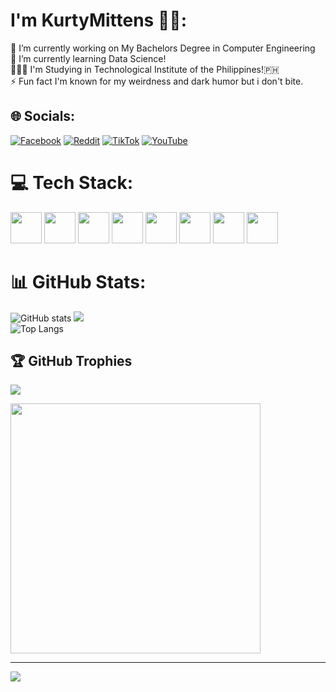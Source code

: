 # I'm KurtyMittens 🐱‍💻:
🔭 I’m currently working on My Bachelors Degree in Computer Engineering<br>🌱 I’m currently learning Data Science!<br>🧑🏼‍🔬 I'm Studying in Technological Institute of the Philippines!🇵🇭<br>⚡ Fun fact I'm known for my weirdness and dark humor but i don't bite.

## 🌐 Socials:
[![Facebook](https://img.shields.io/badge/Facebook-%231877F2.svg?logo=Facebook&logoColor=white)](https://facebook.com/kurtrussel.villamor) [![Reddit](https://img.shields.io/badge/Reddit-%23FF4500.svg?logo=Reddit&logoColor=white)](https://reddit.com/user/u/Kynamittens) [![TikTok](https://img.shields.io/badge/TikTok-%23000000.svg?logo=TikTok&logoColor=white)](https://tiktok.com/@kynamittens17) [![YouTube](https://img.shields.io/badge/YouTube-%23FF0000.svg?logo=YouTube&logoColor=white)](https://youtube.com/@kynamittens) 

# 💻 Tech Stack:
<img style="height: 50px;" src="https://cdn.jsdelivr.net/gh/devicons/devicon/icons/c/c-original.svg" /> <img style="height: 50px;" src="https://cdn.jsdelivr.net/gh/devicons/devicon/icons/cplusplus/cplusplus-original.svg" /> <img style="height: 50px;" src="https://cdn.jsdelivr.net/gh/devicons/devicon/icons/python/python-original.svg" /> <img style="height: 50px;" src="https://cdn.jsdelivr.net/gh/devicons/devicon/icons/java/java-original-wordmark.svg" /> <img style="height: 50px;" src="https://cdn.jsdelivr.net/gh/devicons/devicon/icons/jupyter/jupyter-original-wordmark.svg" /> <img style="height: 50px;" src="https://cdn.jsdelivr.net/gh/devicons/devicon/icons/vim/vim-original.svg" /> <img style="height: 50px;" src="https://cdn.jsdelivr.net/gh/devicons/devicon/icons/opencv/opencv-original-wordmark.svg" /> <img style="height: 50px;" src="https://cdn.jsdelivr.net/gh/devicons/devicon/icons/qt/qt-original.svg" />

# 📊 GitHub Stats:
![GitHub stats](https://github-readme-stats.vercel.app/api?username=kurtymittens&show_icons=true&theme=dark)
![](https://github-readme-streak-stats.herokuapp.com/?user=KurtyMittens&theme=dark&hide_border=false)<br/>
![Top Langs](https://github-readme-stats.vercel.app/api/top-langs/?username=kurtymittens&langs_count=8&theme=dark)

## 🏆 GitHub Trophies
![](https://github-profile-trophy.vercel.app/?username=KurtyMittens&theme=radical&no-frame=false&no-bg=true&margin-w=4)


<img src='https://randommeme-five.vercel.app/' style="height: 400px;"/>

---
[![](https://visitcount.itsvg.in/api?id=KurtyMittens&icon=9&color=12)](https://visitcount.itsvg.in)

